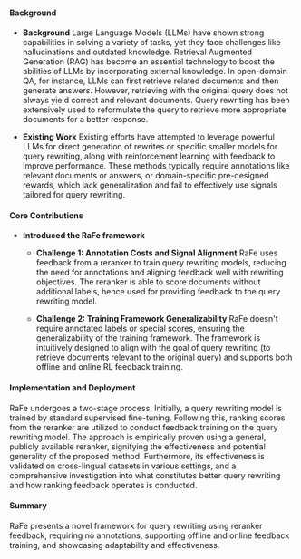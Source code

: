 #### Background
- **Background**
Large Language Models (LLMs) have shown strong capabilities in solving a variety of tasks, yet they face challenges like hallucinations and outdated knowledge. Retrieval Augmented Generation (RAG) has become an essential technology to boost the abilities of LLMs by incorporating external knowledge. In open-domain QA, for instance, LLMs can first retrieve related documents and then generate answers. However, retrieving with the original query does not always yield correct and relevant documents. Query rewriting has been extensively used to reformulate the query to retrieve more appropriate documents for a better response.

- **Existing Work**
Existing efforts have attempted to leverage powerful LLMs for direct generation of rewrites or specific smaller models for query rewriting, along with reinforcement learning with feedback to improve performance. These methods typically require annotations like relevant documents or answers, or domain-specific pre-designed rewards, which lack generalization and fail to effectively use signals tailored for query rewriting.

#### Core Contributions
  - **Introduced the RaFe framework**
    - **Challenge 1: Annotation Costs and Signal Alignment**
      RaFe uses feedback from a reranker to train query rewriting models, reducing the need for annotations and aligning feedback well with rewriting objectives. The reranker is able to score documents without additional labels, hence used for providing feedback to the query rewriting model.

    - **Challenge 2: Training Framework Generalizability**
      RaFe doesn't require annotated labels or special scores, ensuring the generalizability of the training framework. The framework is intuitively designed to align with the goal of query rewriting (to retrieve documents relevant to the original query) and supports both offline and online RL feedback training.

#### Implementation and Deployment
RaFe undergoes a two-stage process. Initially, a query rewriting model is trained by standard supervised fine-tuning. Following this, ranking scores from the reranker are utilized to conduct feedback training on the query rewriting model. The approach is empirically proven using a general, publicly available reranker, signifying the effectiveness and potential generality of the proposed method. Furthermore, its effectiveness is validated on cross-lingual datasets in various settings, and a comprehensive investigation into what constitutes better query rewriting and how ranking feedback operates is conducted.

#### Summary
RaFe presents a novel framework for query rewriting using reranker feedback, requiring no annotations, supporting offline and online feedback training, and showcasing adaptability and effectiveness.